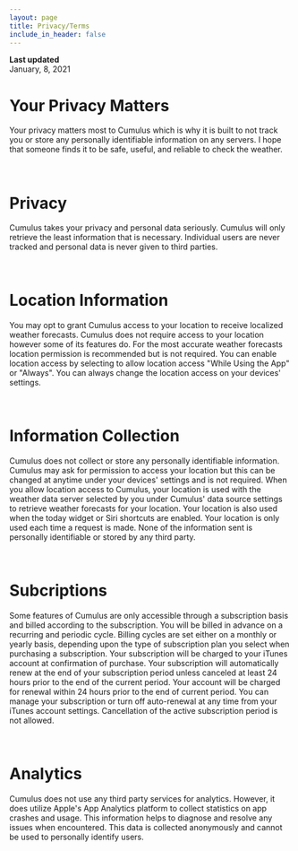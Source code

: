 ```yaml
---
layout: page
title: Privacy/Terms
include_in_header: false
---
```


**Last updated**  
January, 8, 2021

# Your Privacy Matters
Your privacy matters most to Cumulus which is why it is built to not track you or store any personally identifiable information on any servers. I hope that someone finds it to be safe, useful, and reliable to check the weather.

<br>

# Privacy 
Cumulus takes your privacy and personal data seriously. Cumulus will only retrieve the least information that is necessary. Individual users are never tracked and personal data is never given to third parties.

<br>

# Location Information
You may opt to grant Cumulus access to your location to receive localized weather forecasts. Cumulus does not require access to your location however some of its features do. For the most accurate weather forecasts location permission is recommended but is not required. You can enable location access by selecting to allow location access "While Using the App" or "Always". You can always change the location access on your devices' settings.

<br>

# Information Collection
Cumulus does not collect or store any personally identifiable information. Cumulus may ask for permission to access your location but this can be changed at anytime under your devices' settings and is not required. When you allow location access to Cumulus, your location is used with the weather data server selected by you under Cumulus' data source settings to retrieve weather forecasts for your location. Your location is also used when the today widget or Siri shortcuts are enabled. Your location is only used each time a request is made. None of the information sent is personally identifiable or stored by any third party.

<br>

# Subcriptions
Some features of Cumulus are only accessible through a subscription basis and billed according to the subscription. You will be billed in advance on a recurring and periodic cycle. Billing cycles are set either on a monthly or yearly basis, depending upon the type of subscription plan you select when purchasing a subscription. Your subscription will be charged to your iTunes account at confirmation of purchase. Your subscription will automatically renew at the end of your subscription period unless canceled at least 24 hours prior to the end of the current period. Your account will be charged for renewal within 24 hours prior to the end of current period. You can manage your subscription or turn off auto-renewal at any time from your iTunes account settings. Cancellation of the active subscription period is not allowed.

<br>

# Analytics
Cumulus does not use any third party services for analytics. However, it does utilize Apple's App Analytics platform to collect statistics on app crashes and usage. This information helps to diagnose and resolve any issues when encountered. This data is collected anonymously and cannot be used to personally identify users.
